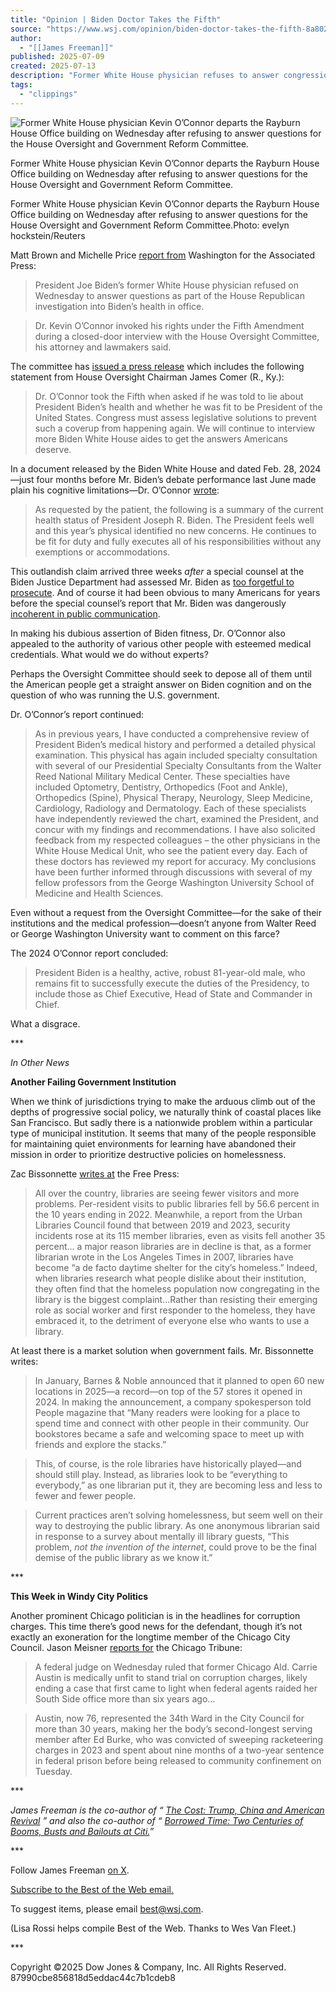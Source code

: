 ```yaml
---
title: "Opinion | Biden Doctor Takes the Fifth"
source: "https://www.wsj.com/opinion/biden-doctor-takes-the-fifth-8a802f78?mod=hp_opin_pos_4"
author:
  - "[[James Freeman]]"
published: 2025-07-09
created: 2025-07-13
description: "Former White House physician refuses to answer congressional questions."
tags:
  - "clippings"
---
```

![Former White House physician Kevin O’Connor departs the Rayburn House Office building on Wednesday after refusing to answer questions for the House Oversight and Government Reform Committee.](https://opinion-images.wsj.net/im-88431492?width=1280&size=1.501)

Former White House physician Kevin O’Connor departs the Rayburn House Office building on Wednesday after refusing to answer questions for the House Oversight and Government Reform Committee.

Former White House physician Kevin O’Connor departs the Rayburn House Office building on Wednesday after refusing to answer questions for the House Oversight and Government Reform Committee.Photo: evelyn hockstein/Reuters

Matt Brown and Michelle Price [report from](https://apnews.com/article/biden-doctor-kevin-oconnor-testimony-5c2a75c6bec319bb4ff8a417993e3d6c) Washington for the Associated Press:

> President Joe Biden’s former White House physician refused on Wednesday to answer questions as part of the House Republican investigation into Biden’s health in office.

> Dr. Kevin O’Connor invoked his rights under the Fifth Amendment during a closed-door interview with the House Oversight Committee, his attorney and lawmakers said.

The committee has [issued a press release](https://oversight.house.gov/release/chairman-comer-statement-on-dr-oconnor-pleading-the-fifth/) which includes the following statement from House Oversight Chairman James Comer (R., Ky.):

> Dr. O’Connor took the Fifth when asked if he was told to lie about President Biden’s health and whether he was fit to be President of the United States. Congress must assess legislative solutions to prevent such a coverup from happening again. We will continue to interview more Biden White House aides to get the answers Americans deserve.

In a document released by the Biden White House and dated Feb. 28, 2024—just four months before Mr. Biden’s debate performance last June made plain his cognitive limitations—Dr. O’Connor [wrote](https://bidenwhitehouse.archives.gov/wp-content/uploads/2024/02/Health-Summary-2.28.pdf):

> As requested by the patient, the following is a summary of the current health status of President Joseph R. Biden. The President feels well and this year’s physical identified no new concerns. He continues to be fit for duty and fully executes all of his responsibilities without any exemptions or accommodations.

This outlandish claim arrived three weeks *after* a special counsel at the Biden Justice Department had assessed Mr. Biden as [too forgetful to prosecute](https://www.wsj.com/opinion/special-counsel-biden-too-forgetful-to-prosecute-4d9b3382?mod=article_inline). And of course it had been obvious to many Americans for years before the special counsel’s report that Mr. Biden was dangerously [incoherent in public communication](https://www.wsj.com/opinion/the-president-should-avoid-public-speaking-11648247289?mod=article_inline).

In making his dubious assertion of Biden fitness, Dr. O’Connor also appealed to the authority of various other people with esteemed medical credentials. What would we do without experts?

Perhaps the Oversight Committee should seek to depose all of them until the American people get a straight answer on Biden cognition and on the question of who was running the U.S. government.

Dr. O’Connor’s report continued:

> As in previous years, I have conducted a comprehensive review of President Biden’s medical history and performed a detailed physical examination. This physical has again included specialty consultation with several of our Presidential Specialty Consultants from the Walter Reed National Military Medical Center. These specialties have included Optometry, Dentistry, Orthopedics (Foot and Ankle), Orthopedics (Spine), Physical Therapy, Neurology, Sleep Medicine, Cardiology, Radiology and Dermatology. Each of these specialists have independently reviewed the chart, examined the President, and concur with my findings and recommendations. I have also solicited feedback from my respected colleagues – the other physicians in the White House Medical Unit, who see the patient every day. Each of these doctors has reviewed my report for accuracy. My conclusions have been further informed through discussions with several of my fellow professors from the George Washington University School of Medicine and Health Sciences.

Even without a request from the Oversight Committee—for the sake of their institutions and the medical profession—doesn’t anyone from Walter Reed or George Washington University want to comment on this farce?

The 2024 O’Connor report concluded:

> President Biden is a healthy, active, robust 81-year-old male, who remains fit to successfully execute the duties of the Presidency, to include those as Chief Executive, Head of State and Commander in Chief.

What a disgrace.

\*\*\*

*In Other News*

**Another Failing Government Institution**

When we think of jurisdictions trying to make the arduous climb out of the depths of progressive social policy, we naturally think of coastal places like San Francisco. But sadly there is a nationwide problem within a particular type of municipal institution. It seems that many of the people responsible for maintaining quiet environments for learning have abandoned their mission in order to prioritize destructive policies on homelessness.

Zac Bissonnette [writes at](https://www.thefp.com/p/the-death-of-the-public-library) the Free Press:

> All over the country, libraries are seeing fewer visitors and more problems. Per-resident visits to public libraries fell by 56.6 percent in the 10 years ending in 2022. Meanwhile, a report from the Urban Libraries Council found that between 2019 and 2023, security incidents rose at its 115 member libraries, even as visits fell another 35 percent… a major reason libraries are in decline is that, as a former librarian wrote in the Los Angeles Times in 2007, libraries have become “a de facto daytime shelter for the city’s homeless.” Indeed, when libraries research what people dislike about their institution, they often find that the homeless population now congregating in the library is the biggest complaint…Rather than resisting their emerging role as social worker and first responder to the homeless, they have embraced it, to the detriment of everyone else who wants to use a library.

At least there is a market solution when government fails. Mr. Bissonnette writes:

> In January, Barnes & Noble announced that it planned to open 60 new locations in 2025—a record—on top of the 57 stores it opened in 2024. In making the announcement, a company spokesperson told People magazine that “Many readers were looking for a place to spend time and connect with other people in their community. Our bookstores became a safe and welcoming space to meet up with friends and explore the stacks.”

> This, of course, is the role libraries have historically played—and should still play. Instead, as libraries look to be “everything to everybody,” as one librarian put it, they are becoming less and less to fewer and fewer people.

> Current practices aren’t solving homelessness, but seem well on their way to destroying the public library. As one anonymous librarian said in response to a survey about mentally ill library guests, “This problem, *not the invention of the internet*, could prove to be the final demise of the public library as we know it.”

\*\*\*

**This Week in Windy City Politics**

Another prominent Chicago politician is in the headlines for corruption charges. This time there’s good news for the defendant, though it’s not exactly an exoneration for the longtime member of the Chicago City Council. Jason Meisner [reports for](https://www.chicagotribune.com/2025/07/09/judge-rules-ex-ald-carrie-austin-medically-unfit/) the Chicago Tribune:

> A federal judge on Wednesday ruled that former Chicago Ald. Carrie Austin is medically unfit to stand trial on corruption charges, likely ending a case that first came to light when federal agents raided her South Side office more than six years ago…

> Austin, now 76, represented the 34th Ward in the City Council for more than 30 years, making her the body’s second-longest serving member after Ed Burke, who was convicted of sweeping racketeering charges in 2023 and spent about nine months of a two-year sentence in federal prison before being released to community confinement on Tuesday.

\*\*\*

*James Freeman is the co-author of “ [The Cost: Trump, China and American Revival](https://www.amazon.com/exec/obidos/ASIN/1982163984) ” and also the co-author of “ [Borrowed Time: Two Centuries of Booms, Busts and Bailouts at Citi.](https://www.amazon.com/Borrowed-Time-Centuries-Booms-Bailouts/dp/0062669877)”*

\*\*\*

Follow James Freeman [on X](https://x.com/FreemanWSJ).

[Subscribe to the Best of the Web email.](https://www.wsj.com/newsletters/best-of-the-web?mod=article_inline)

To suggest items, please email best@wsj.com.

(Lisa Rossi helps compile Best of the Web. Thanks to Wes Van Fleet.)

\*\*\*

Copyright ©2025 Dow Jones & Company, Inc. All Rights Reserved. 87990cbe856818d5eddac44c7b1cdeb8